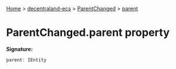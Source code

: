 [Home](./index) &gt; [decentraland-ecs](./decentraland-ecs.md) &gt; [ParentChanged](./decentraland-ecs.parentchanged.md) &gt; [parent](./decentraland-ecs.parentchanged.parent.md)

# ParentChanged.parent property


**Signature:**
```javascript
parent: IEntity
```

